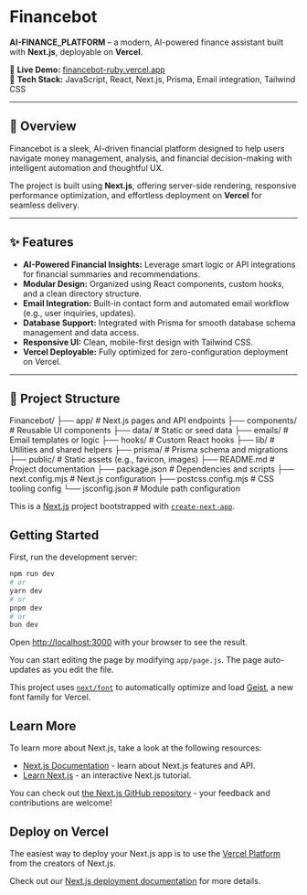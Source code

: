 # Financebot

**AI-FINANCE_PLATFORM** – a modern, AI-powered finance assistant built with **Next.js**, deployable on **Vercel**.

🚀 **Live Demo:** [financebot-ruby.vercel.app](https://financebot-ruby.vercel.app)  
📂 **Tech Stack:** JavaScript, React, Next.js, Prisma, Email integration, Tailwind CSS  

---

## 📖 Overview

Financebot is a sleek, AI-driven financial platform designed to help users navigate money management, analysis, and financial decision-making with intelligent automation and thoughtful UX.

The project is built using **Next.js**, offering server-side rendering, responsive performance optimization, and effortless deployment on **Vercel** for seamless delivery.

---

## ✨ Features

- **AI-Powered Financial Insights:** Leverage smart logic or API integrations for financial summaries and recommendations.  
- **Modular Design:** Organized using React components, custom hooks, and a clean directory structure.  
- **Email Integration:** Built-in contact form and automated email workflow (e.g., user inquiries, updates).  
- **Database Support:** Integrated with Prisma for smooth database schema management and data access.  
- **Responsive UI:** Clean, mobile-first design with Tailwind CSS.  
- **Vercel Deployable:** Fully optimized for zero-configuration deployment on Vercel.  

---

## 📂 Project Structure
Financebot/
├── app/ # Next.js pages and API endpoints
├── components/ # Reusable UI components
├── data/ # Static or seed data
├── emails/ # Email templates or logic
├── hooks/ # Custom React hooks
├── lib/ # Utilities and shared helpers
├── prisma/ # Prisma schema and migrations
├── public/ # Static assets (e.g., favicon, images)
├── README.md # Project documentation
├── package.json # Dependencies and scripts
├── next.config.mjs # Next.js configuration
├── postcss.config.mjs # CSS tooling config
└── jsconfig.json # Module path configuration












This is a [Next.js](https://nextjs.org) project bootstrapped with [`create-next-app`](https://github.com/vercel/next.js/tree/canary/packages/create-next-app).

## Getting Started

First, run the development server:

```bash
npm run dev
# or
yarn dev
# or
pnpm dev
# or
bun dev
```

Open [http://localhost:3000](http://localhost:3000) with your browser to see the result.

You can start editing the page by modifying `app/page.js`. The page auto-updates as you edit the file.

This project uses [`next/font`](https://nextjs.org/docs/app/building-your-application/optimizing/fonts) to automatically optimize and load [Geist](https://vercel.com/font), a new font family for Vercel.

## Learn More

To learn more about Next.js, take a look at the following resources:

- [Next.js Documentation](https://nextjs.org/docs) - learn about Next.js features and API.
- [Learn Next.js](https://nextjs.org/learn) - an interactive Next.js tutorial.

You can check out [the Next.js GitHub repository](https://github.com/vercel/next.js) - your feedback and contributions are welcome!

## Deploy on Vercel

The easiest way to deploy your Next.js app is to use the [Vercel Platform](https://vercel.com/new?utm_medium=default-template&filter=next.js&utm_source=create-next-app&utm_campaign=create-next-app-readme) from the creators of Next.js.

Check out our [Next.js deployment documentation](https://nextjs.org/docs/app/building-your-application/deploying) for more details.
